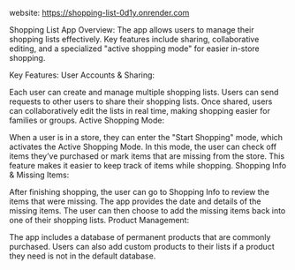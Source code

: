 website: https://shopping-list-0d1y.onrender.com

Shopping List App Overview:
The app allows users to manage their shopping lists effectively. Key features include sharing, collaborative editing, and a specialized "active shopping mode" for easier in-store shopping.

Key Features:
User Accounts & Sharing:

Each user can create and manage multiple shopping lists.
Users can send requests to other users to share their shopping lists.
Once shared, users can collaboratively edit the lists in real time, making shopping easier for families or groups.
Active Shopping Mode:

When a user is in a store, they can enter the "Start Shopping" mode, which activates the Active Shopping Mode.
In this mode, the user can check off items they’ve purchased or mark items that are missing from the store.
This feature makes it easier to keep track of items while shopping.
Shopping Info & Missing Items:

After finishing shopping, the user can go to Shopping Info to review the items that were missing.
The app provides the date and details of the missing items.
The user can then choose to add the missing items back into one of their shopping lists.
Product Management:

The app includes a database of permanent products that are commonly purchased.
Users can also add custom products to their lists if a product they need is not in the default database. 